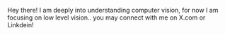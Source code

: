 Hey there! I am deeply into understanding computer vision, for now I am focusing on low level vision.. you may connect with me on X.com or Linkdein!
